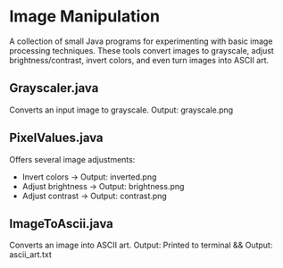 # Image Manipulation
A collection of small Java programs for experimenting with basic image processing techniques. These tools convert images to grayscale, adjust brightness/contrast, invert colors, and even turn images into ASCII art.

## Grayscaler.java
Converts an input image to grayscale.
Output: grayscale.png

## PixelValues.java
Offers several image adjustments:
- Invert colors → Output: inverted.png
- Adjust brightness → Output: brightness.png
- Adjust contrast → Output: contrast.png

## ImageToAscii.java
Converts an image into ASCII art.
Output: Printed to terminal
&&
Output: ascii_art.txt
